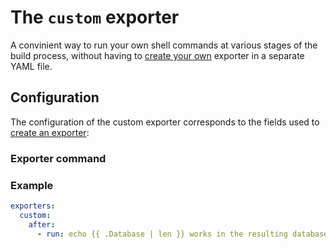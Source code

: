 <script setup>
  import schema from '../../public/exporter.schema.json';
</script>
# The `custom` exporter

A convinient way to run your own shell commands at various stages of the build process, without having to [create your own](./development.md) exporter in a separate YAML file.

## Configuration

The configuration of the custom exporter corresponds to the fields used to [create an exporter](./development.md#yaml-exporters):

<JSONSchema :schema :pick="['after', 'before', 'export']" />

### Exporter command

<JSONSchema :schema type="ExporterCommand" />

### Example

```yaml
exporters:
  custom:
    after:
      - run: echo {{ .Database | len }} works in the resulting database
